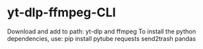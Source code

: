 # yt-dlp-ffmpeg-CLI
Download and add to path: yt-dlp and ffmpeg
To install the python dependencies, use: pip install pytube requests send2trash pandas
